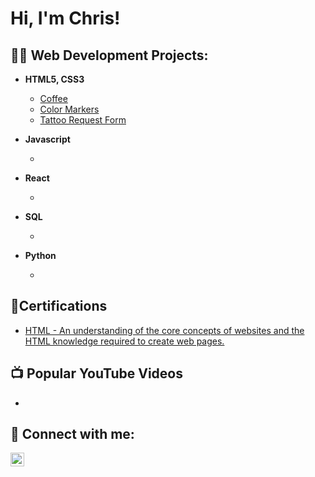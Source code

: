 <h1>Hi, I'm Chris!

<h2>👨‍💻 Web Development Projects:</h2>

- <b>HTML5, CSS3</b>
  - [Coffee](https://github.com/HarperTattooDev/CoffeeFCC/tree/main)
  - [Color Markers](https://github.com/HarperTattooDev/color-markers)
  - [Tattoo Request Form](https://github.com/HarperTattooDev/RequestForm/blob/main)
- <b>Javascript</b>
  - <!--[Coming Soon](https://github.com/HarperTattooDev)-->
 
- <b>React</b>
  - <!--[Coming Soon](https://github.com/HarperTattooDev)-->

- <b>SQL</b>
  - <!--[Coming Soon](https://github.com/HarperTattooDev)-->
 
- <b>Python</b>
  - <!--[Coming Soon](https://github.com/HarperTattooDev)-->
  
<h2>📄Certifications</h2>

- [HTML - An understanding of the core concepts of websites and the HTML knowledge
required to create web pages.](https://i.imgur.com/W3qr8fn.png)

<h2>📺 Popular YouTube Videos</h2>

- <!--[Coming soon] (https://www.youtube.com/)-->


<h2> 🤳 Connect with me:</h2>

[<img align="left" alt="HarperTattooDev | LinkedIn" width="22px" src="https://cdn.jsdelivr.net/npm/simple-icons@v3/icons/linkedin.svg" />][linkedin]

[linkedin]: https://linkedin.com/in/HarperTattooDev

<!--
**HarperTattooDev/HarperTattooDev** is a ✨ _special_ ✨ repository because its `README.md` (this file) appears on your GitHub profile.

Here are some ideas to get you started:

- 🔭 I’m currently working on ...
- 🌱 I’m currently learning ...
- 👯 I’m looking to collaborate on ...
- 🤔 I’m looking for help with ...
- 💬 Ask me about ...
- 📫 How to reach me: ...
- 😄 Pronouns: ...
- ⚡ Fun fact: ...
-->
